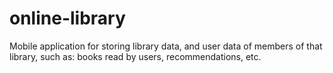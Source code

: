 # online-library
Mobile application for storing library data, and user data of members of that library, such as: books read by users, recommendations, etc.
